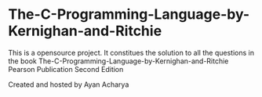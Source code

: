 # The-C-Programming-Language-by-Kernighan-and-Ritchie
This is a opensource project. It constitues the solution to all the 
questions in the book The-C-Programming-Language-by-Kernighan-and-Ritchie
Pearson Publication Second Edition

Created and hosted by Ayan Acharya
